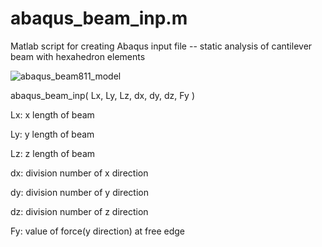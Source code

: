 # abaqus_beam_inp.m  
Matlab script  for creating Abaqus input file -- static analysis of cantilever beam with hexahedron elements

![abaqus_beam811_model](https://github.com/scriptma-n/abaqus-tool/assets/102136723/ac944263-176f-4c73-a7e1-1e2f87c1c9d6)

abaqus_beam_inp( Lx, Ly, Lz, dx, dy, dz, Fy )

Lx: x length of beam

Ly: y length of beam

Lz: z length of beam

dx: division number of x direction

dy: division number of y direction

dz: division number of z direction

Fy: value of force(y direction) at free edge


